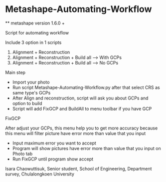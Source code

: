 # Metashape-Automating-Workflow
 
** metashape version 1.6.0 +

Script for automating workflow

Include 3 option in 1 scripts
1. Alignment + Reconstruction
2. Alignment + Reconstruction + Build all --> With GCPs
3. Alignment + Reconstruction + Build all --> No GCPs

Main step

- Import your photo 
- Run script Metashape-Automating-Workflow.py after that select CRS as same type's GCPs
- After Align and reconstruction, script will ask you about GCPs and option to build
- Script will add FixGCP and BuildAll to menu toolbar if you have GCP 

FixGCP 

After adjust your GCPs, this menu help you to get more accuracy because this menu will filter picture have error more than value that you input
- Input maximum error you want to accept
- Program will show pictures have error more than value that you input on Photo tab
- Run FixGCP until program show accept

Isara Chaowuttisuk, Senior student, School of Engineering, Department survey, Chulalongkoen University
